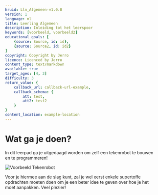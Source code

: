 ```yaml
---
hruid: Lln_Algemeen-v1.0.0
version: 1
language: nl
title: Leerling Algemeen
description: Inleiding tot het leerspoor
keywords: [voorbeeld, voorbeeld2]
educational_goals: [
    {source: Source, id: id}, 
    {source: Source2, id: id2}
]
copyright: Copyright by Jerro
licence: Licenced by Jerro
content_type: text/markdown
available: true
target_ages: [4, 3]
difficulty: 3
return_value: {
    callback_url: callback-url-example,
    callback_schema: {
        att: test,
        att2: test2
    }
}
content_location: example-location
---
```


# Wat ga je doen?

In dit leerpad ga je uitgedaagd worden om zelf een tekenrobot te bouwen en te programmeren!

![Voorbeeld Tekenrobot](@youtube/https://www.youtube.com/embed/w-s2-Vn-OTs "Voorbeeldvideo tekenrobot")

Voor je hiermee aan de slag kunt, zal je wel eerst enkele supertoffe opdrachten moeten doen om je een beter idee te geven over hoe je het moet aanpakken. Veel plezier! 